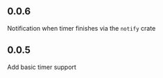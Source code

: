 ## 0.0.6

Notification when timer finishes via the `notify` crate

## 0.0.5

Add basic timer support